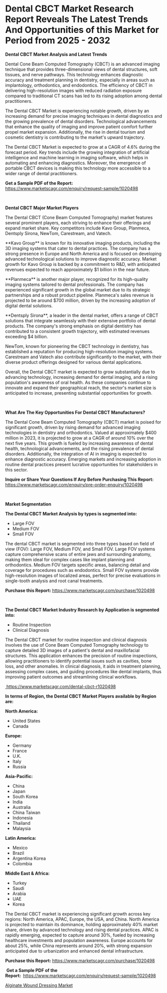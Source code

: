 <p><h1>Dental CBCT Market Research Report Reveals The Latest Trends And Opportunities of this Market for Period from 2025 - 2032</h1></p><p><strong>Dental CBCT Market Analysis and Latest Trends</strong></p>
<p><p>Dental Cone Beam Computed Tomography (CBCT) is an advanced imaging technique that provides three-dimensional views of dental structures, soft tissues, and nerve pathways. This technology enhances diagnostic accuracy and treatment planning in dentistry, especially in areas such as implantology, orthodontics, and endodontics. The efficiency of CBCT in delivering high-resolution images with reduced radiation exposure compared to traditional CT scans has led to its rising adoption among dental practitioners.</p><p>The Dental CBCT Market is experiencing notable growth, driven by an increasing demand for precise imaging techniques in dental diagnostics and the growing prevalence of dental disorders. Technological advancements that enhance the quality of imaging and improve patient comfort further propel market expansion. Additionally, the rise in dental tourism and cosmetic dentistry is contributing to the market's upward trajectory. </p><p>The Dental CBCT Market is expected to grow at a CAGR of 4.6% during the forecast period. Key trends include the growing integration of artificial intelligence and machine learning in imaging software, which helps in automating and enhancing diagnostics. Moreover, the emergence of portable CBCT devices is making this technology more accessible to a wider range of dental practitioners.</p></p>
<p><strong>Get a Sample PDF of the Report:&nbsp;</strong> <a href="https://www.marketscagr.com/enquiry/request-sample/1020498?utm_campaign=2770&utm_medium=2&utm_source=Github&utm_content=ia&utm_term=04032025&utm_id=dental-cbct">https://www.marketscagr.com/enquiry/request-sample/1020498</a></p>
<p>&nbsp;</p>
<p><strong>Dental CBCT Major Market Players</strong></p>
<p><p>The Dental CBCT (Cone Beam Computed Tomography) market features several prominent players, each striving to enhance their offerings and expand market share. Key competitors include Kavo Group, Planmeca, Dentsply Sirona, NewTom, Carestream, and Vatech.</p><p>**Kavo Group** is known for its innovative imaging products, including the 3D imaging systems that cater to dental practices. The company has a strong presence in Europe and North America and is focused on developing advanced technological solutions to improve diagnostic accuracy. Market growth for Kavo Group is backed by a commitment to R&D, with anticipated revenues expected to reach approximately $1 billion in the near future.</p><p>**Planmeca** is another major player, recognized for its high-quality imaging systems tailored to dental professionals. The company has experienced significant growth in the global market due to its strategic partnerships and a robust product pipeline. Planmeca's sales revenue is projected to be around $700 million, driven by the increasing adoption of digital dental solutions.</p><p>**Dentsply Sirona**, a leader in the dental market, offers a range of CBCT solutions that integrate seamlessly with their extensive portfolio of dental products. The company's strong emphasis on digital dentistry has contributed to a consistent growth trajectory, with estimated revenues exceeding $4 billion.</p><p>NewTom, known for pioneering the CBCT technology in dentistry, has established a reputation for producing high-resolution imaging systems. Carestream and Vatech also contribute significantly to the market, with their diverse product offerings designed for various dental applications.</p><p>Overall, the Dental CBCT market is expected to grow substantially due to advancing technology, increasing demand for dental imaging, and a rising population's awareness of oral health. As these companies continue to innovate and expand their geographical reach, the sector's market size is anticipated to increase, presenting substantial opportunities for growth.</p></p>
<p>&nbsp;</p>
<p><strong>What Are The Key Opportunities For Dental CBCT Manufacturers?</strong></p>
<p><p>The Dental Cone Beam Computed Tomography (CBCT) market is poised for significant growth, driven by rising demand for advanced imaging technologies in dentistry and orthodontics. Valued at approximately $400 million in 2023, it is projected to grow at a CAGR of around 10% over the next five years. This growth is fueled by increasing awareness of dental health, technological advancements, and the rising prevalence of dental disorders. Additionally, the integration of AI in imaging is expected to enhance diagnostic accuracy. Emerging markets and increasing adoption in routine dental practices present lucrative opportunities for stakeholders in this sector.</p></p>
<p><strong>Inquire or Share Your Questions If Any Before Purchasing This Report:</strong> <a href="https://www.marketscagr.com/enquiry/pre-order-enquiry/1020498?utm_campaign=2770&utm_medium=2&utm_source=Github&utm_content=ia&utm_term=04032025&utm_id=dental-cbct">https://www.marketscagr.com/enquiry/pre-order-enquiry/1020498</a></p>
<p>&nbsp;</p>
<p><strong>Market Segmentation</strong></p>
<p><strong>The Dental CBCT Market Analysis by types is segmented into:</strong></p>
<p><ul><li>Large FOV</li><li>Medium FOV</li><li>Small FOV</li></ul></p>
<p><p>The dental CBCT market is segmented into three types based on field of view (FOV): Large FOV, Medium FOV, and Small FOV. Large FOV systems capture comprehensive scans of entire jaws and surrounding anatomy, making them ideal for complex cases like implant planning and orthodontics. Medium FOV targets specific areas, balancing detail and coverage for procedures such as endodontics. Small FOV systems provide high-resolution images of localized areas, perfect for precise evaluations in single-tooth analysis and root canal treatments.</p></p>
<p><strong>Purchase this Report:&nbsp;</strong><a href="https://www.marketscagr.com/purchase/1020498?utm_campaign=2770&utm_medium=2&utm_source=Github&utm_content=ia&utm_term=04032025&utm_id=dental-cbct">https://www.marketscagr.com/purchase/1020498</a></p>
<p>&nbsp;</p>
<p><strong>The Dental CBCT Market Industry Research by Application is segmented into:</strong></p>
<p><ul><li>Routine Inspection</li><li>Clinical Diagnosis</li></ul></p>
<p><p>The Dental CBCT market for routine inspection and clinical diagnosis involves the use of Cone Beam Computed Tomography technology to capture detailed 3D images of a patient's dental and maxillofacial structures. This application enhances the precision of routine inspections, allowing practitioners to identify potential issues such as cavities, bone loss, and other anomalies. In clinical diagnosis, it aids in treatment planning, assessing complex cases, and guiding procedures like dental implants, thus improving patient outcomes and streamlining clinical workflows.</p></p>
<p><a href="https://www.marketscagr.com/dental-cbct-r1020498?utm_campaign=2770&utm_medium=2&utm_source=Github&utm_content=ia&utm_term=04032025&utm_id=dental-cbct">&nbsp;https://www.marketscagr.com/dental-cbct-r1020498</a></p>
<p><strong>In terms of Region, the Dental CBCT Market Players available by Region are:</strong></p>
<p>
    <p> <strong> North America: </strong>
        <ul>
            <li>United States</li>
            <li>Canada</li>
        </ul>
        </p> 
    <p> <strong> Europe: </strong>
        <ul>
            <li>Germany</li>
            <li>France</li>
            <li>U.K.</li>
            <li>Italy</li>
            <li>Russia</li>
        </ul>
        </p> 
    <p> <strong> Asia-Pacific: </strong>
        <ul>
            <li>China</li>
            <li>Japan</li>
            <li>South Korea</li>
            <li>India</li>
            <li>Australia</li>
            <li>China Taiwan</li>
            <li>Indonesia</li>
            <li>Thailand</li>
            <li>Malaysia</li>
        </ul>
        </p> 
    <p> <strong> Latin America: </strong>
        <ul>
            <li>Mexico</li>
            <li>Brazil</li>
            <li>Argentina Korea</li>
            <li>Colombia</li>
        </ul>
        </p> 
    <p> <strong> Middle East & Africa: </strong>
        <ul>
            <li>Turkey</li>
            <li>Saudi</li>
            <li>Arabia</li>
            <li>UAE</li>
            <li>Korea</li>
        </ul>
    </p>
    </p>
<p><p>The Dental CBCT market is experiencing significant growth across key regions: North America, APAC, Europe, the USA, and China. North America is projected to maintain its dominance, holding approximately 40% market share, driven by advanced technology and rising dental practices. APAC is rapidly emerging, expected to capture around 30%, fueled by increasing healthcare investments and population awareness. Europe accounts for about 25%, while China represents around 20%, with strong expansion anticipated due to urbanization and enhanced dental infrastructure.</p></p>
<p><strong>Purchase this Report: </strong><a href="https://www.marketscagr.com/purchase/1020498?utm_campaign=2770&utm_medium=2&utm_source=Github&utm_content=ia&utm_term=04032025&utm_id=dental-cbct">https://www.marketscagr.com/purchase/1020498</a></p>
<p>&nbsp;<strong>Get a Sample PDF of the Report:&nbsp;&nbsp;</strong><a href="https://www.marketscagr.com/enquiry/request-sample/1020498?utm_campaign=2770&utm_medium=2&utm_source=Github&utm_content=ia&utm_term=04032025&utm_id=dental-cbct">https://www.marketscagr.com/enquiry/request-sample/1020498</a></p>
<p><strong></strong></p>
<p><p><a href="https://github.com/berbelsagwan/Market-Research-Report-List-1/blob/main/alginate-wound-dressing-market.md?utm_campaign=2770&utm_medium=2&utm_source=Github&utm_content=ia&utm_term=04032025&utm_id=dental-cbct">Alginate Wound Dressing Market</a></p></p>